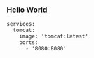 ### Hello World

```YML
services:
  tomcat:
    image: 'tomcat:latest'
    ports:
      - '8080:8080'
```